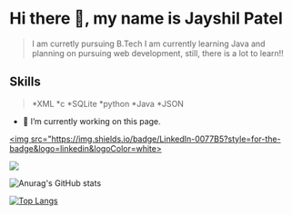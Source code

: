 # Hi there 👋, my name is Jayshil Patel
>I am curretly pursuing B.Tech 
>I am currently learning Java and planning on pursuing web development, still, there is a lot to learn!!

## Skills
>*XML 
>*c
>*SQLite
>*python
>*Java 
>*JSON


- 🔭 I’m currently working on this page. 

<a href="https://www.linkedin.com/in/jayshil-patel-607819171?lipi=urn%3Ali%3Apage%3Ad_flagship3_profile_view_base_contact_details%3BX1W5UzqyTSuECBKPyjewvw%3D%3D"><img src="https://img.shields.io/badge/LinkedIn-0077B5?style=for-the-badge&logo=linkedin&logoColor=white></img></a>
  



![](https://komarev.com/ghpvc/?username=Jayshil-Patel&color=lightgrey)

![Anurag's GitHub stats](https://github-readme-stats.vercel.app/api?username=Jayshil-Patel&hide=contribs,prs,issues)


[![Top Langs](https://github-readme-stats.vercel.app/api/top-langs/?username=Jayshil-Patel&layout=compact)](https://github.com/anuraghazra/github-readme-stats)
